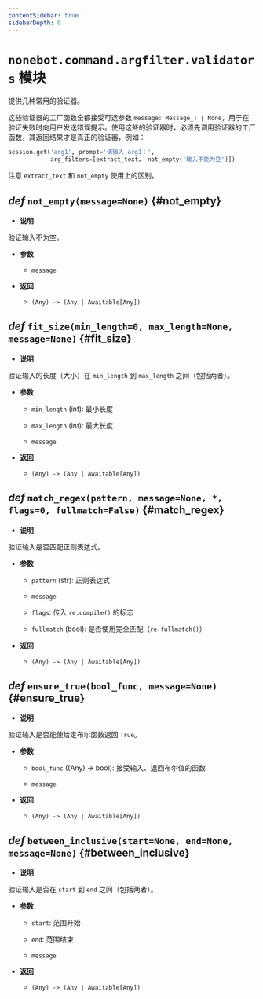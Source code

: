 ```yaml
---
contentSidebar: true
sidebarDepth: 0
---
```


# `nonebot.command.argfilter.validators` 模块 <Badge text="1.2.0+"/>

提供几种常用的验证器。

这些验证器的工厂函数全都接受可选参数 `message: Message_T | None`，用于在验证失败时向用户发送错误提示。使用这些的验证器时，必须先调用验证器的工厂函数，其返回结果才是真正的验证器，例如：

```python
session.get('arg1', prompt='请输入 arg1：',
            arg_filters=[extract_text， not_empty('输入不能为空')])
```

注意 `extract_text` 和 `not_empty` 使用上的区别。

## _def_ `not_empty(message=None)` {#not_empty}

- **说明**

验证输入不为空。

- **参数**

    - `message`

- **返回**

    - `(Any) -> (Any | Awaitable[Any])`

## _def_ `fit_size(min_length=0, max_length=None, message=None)` {#fit_size}

- **说明**

验证输入的长度（大小）在 `min_length` 到 `max_length` 之间（包括两者）。

- **参数**

    - `min_length` (int): 最小长度

    - `max_length` (int): 最大长度

    - `message`

- **返回**

    - `(Any) -> (Any | Awaitable[Any])`

## _def_ `match_regex(pattern, message=None, *, flags=0, fullmatch=False)` {#match_regex}

- **说明**

验证输入是否匹配正则表达式。

- **参数**

    - `pattern` (str): 正则表达式

    - `message`

    - `flags`: 传入 `re.compile()` 的标志

    - `fullmatch` (bool): 是否使用完全匹配（`re.fullmatch()`）

- **返回**

    - `(Any) -> (Any | Awaitable[Any])`

## _def_ `ensure_true(bool_func, message=None)` {#ensure_true}

- **说明**

验证输入是否能使给定布尔函数返回 `True`。

- **参数**

    - `bool_func` ((Any) -> bool): 接受输入、返回布尔值的函数

    - `message`

- **返回**

    - `(Any) -> (Any | Awaitable[Any])`

## _def_ `between_inclusive(start=None, end=None, message=None)` {#between_inclusive}

- **说明**

验证输入是否在 `start` 到 `end` 之间（包括两者）。

- **参数**

    - `start`: 范围开始

    - `end`: 范围结束

    - `message`

- **返回**

    - `(Any) -> (Any | Awaitable[Any])`